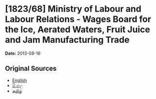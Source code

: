 # [1823/68] Ministry of Labour and Labour Relations - Wages Board for the Ice, Aerated Waters, Fruit Juice and Jam Manufacturing Trade

**Date:** 2013-08-16

## Original Sources

- [English](https://documents.gov.lk/view/extra-gazettes/2013/8/1823-68_E.pdf)
- [සිංහල](https://documents.gov.lk/view/extra-gazettes/2013/8/1823-68_S.pdf)
- [தமிழ்](https://documents.gov.lk/view/extra-gazettes/2013/8/1823-68_T.pdf)
